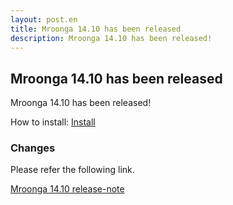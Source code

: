 ```yaml
---
layout: post.en
title: Mroonga 14.10 has been released
description: Mroonga 14.10 has been released!
---
```


## Mroonga 14.10 has been released

Mroonga 14.10 has been released!

How to install: [Install](/docs/install.html)

### Changes

Please refer the following link.

[Mroonga 14.10 release-note](/docs/news/14.html#release-14-10-2024-11-12)

